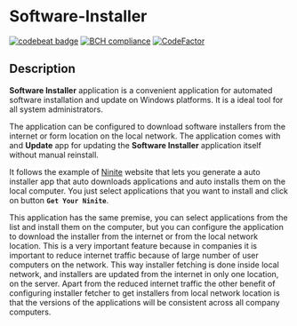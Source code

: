 # Software-Installer

[![codebeat badge](https://codebeat.co/badges/9e33b692-fd45-4ca1-86dd-40dbe26420ef)](https://codebeat.co/projects/github-com-zoran-jankov-software-installer-main)
[![BCH compliance](https://bettercodehub.com/edge/badge/Zoran-Jankov/Software-Installer?branch=main)](https://bettercodehub.com/)
[![CodeFactor](https://www.codefactor.io/repository/github/zoran-jankov/software-installer/badge)](https://www.codefactor.io/repository/github/zoran-jankov/software-installer)

## Description  
**Software Installer** application is a convenient application for automated software installation and update on Windows platforms. It is a ideal tool for all system administrators.

The application can be configured to download software installers from the internet or form location on the local network. The application comes with and **Update** app for updating the **Software Installer** application itself without manual reinstall.

It follows the example of [Ninite](https://ninite.com/) website that lets you generate a auto installer app that auto downloads applications and auto installs them on the local computer. You just select applications that you want to install and click on button **`Get Your Ninite`**.

This application has the same premise, you can select applications from the list and install them on the computer, but you can configure the application to download the installer from the internet or from the local network location. This is a very important feature because in companies it is important to reduce internet traffic because of large number of user computers on the network. This way installer fetching is done inside local network, and installers are updated from the internet in only one location, on the server. Apart from the reduced internet traffic the other benefit of configuring installer fetcher to get installers from local network location is that the versions of the applications will be consistent across all company computers.
